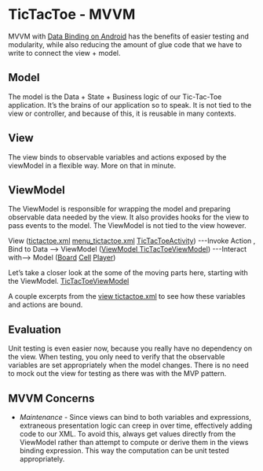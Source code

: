 # TicTacToe - MVVM

MVVM with [Data Binding on Android](https://developer.android.com/topic/libraries/data-binding/) has the benefits of easier testing and modularity, while also reducing the amount of glue code that we have to write to connect the view + model.

## Model

The model is the Data + State + Business logic of our Tic-Tac-Toe application.
It’s the brains of our application so to speak. It is not tied to the view or controller, and because of this, it is reusable in many contexts.

## View

The view binds to observable variables and actions exposed by the viewModel in a flexible way. More on that in minute.

## ViewModel

The ViewModel is responsible for wrapping the model and preparing observable data needed by the view.
It also provides hooks for the view to pass events to the model. The ViewModel is not tied to the view however.

View ([tictactoe.xml](https://github.com/nguyenkien25/TicTacToe-mvvm/blob/master/app/src/main/res/layout/tictactoe.xml) [menu_tictactoe.xml](https://github.com/nguyenkien25/TicTacToe-mvvm/blob/master/app/src/main/res/menu/menu_tictactoe.xml) [TicTacToeActivity](https://github.com/nguyenkien25/TicTacToe-mvvm/blob/master/app/src/main/java/com/acme/tictactoe/view/TicTacToeActivity.java))
---Invoke Action , Bind to Data --> ViewModel ([ViewModel <Interface>](https://github.com/nguyenkien25/TicTacToe-mvvm/blob/master/app/src/main/java/com/acme/tictactoe/viewmodel/ViewModel.java) [TicTacToeViewModel](https://github.com/nguyenkien25/TicTacToe-mvvm/blob/master/app/src/main/java/com/acme/tictactoe/viewmodel/TicTacToeViewModel.java))
---Interact with--> Model ([Board](https://github.com/nguyenkien25/TicTacToe-mvvm/blob/master/app/src/main/java/com/acme/tictactoe/model/Board.java) [Cell](https://github.com/nguyenkien25/TicTacToe-mvvm/blob/master/app/src/main/java/com/acme/tictactoe/model/Cell.java) [Player](https://github.com/nguyenkien25/TicTacToe-mvvm/blob/master/app/src/main/java/com/acme/tictactoe/model/Player.java))

Let’s take a closer look at the some of the moving parts here, starting with the ViewModel. [TicTacToeViewModel](https://github.com/nguyenkien25/TicTacToe-mvvm/blob/master/app/src/main/java/com/acme/tictactoe/viewmodel/TicTacToeViewModel.java)

A couple excerpts from the [view tictactoe.xml](https://github.com/nguyenkien25/TicTacToe-mvvm/blob/master/app/src/main/res/layout/tictactoe.xml) to see how these variables and actions are bound.

## Evaluation

Unit testing is even easier now, because you really have no dependency on the view.
When testing, you only need to verify that the observable variables are set appropriately when the model changes.
There is no need to mock out the view for testing as there was with the MVP pattern.

## MVVM  Concerns

- *Maintenance* - Since views can bind to both variables and expressions, extraneous presentation logic can creep in over time, effectively adding code to our XML.
To avoid this, always get values directly from the ViewModel rather than attempt to compute or derive them in the views binding expression.
This way the computation can be unit tested appropriately.
